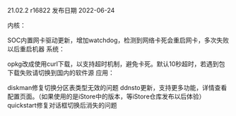 21.02.2 r16822
发布日期 2022-06-24

内核：

SOC内置网卡驱动更新，增加watchdog，检测到网络卡死会重启网卡，多次失败以后重启机器
系统：

opkg改成使用curl下载，以支持超时机制，避免卡死。默认10秒超时，若遇到包下载失败请切换到国内的软件源
应用：

diskman修复切换分区表类型无效的问题
ddnsto更新，支持更多功能，详情查看配置页面。（如果使用的是iStore中的版本，等iStore仓库发布以后体验）
quickstart修复对话框切换后消失的问题